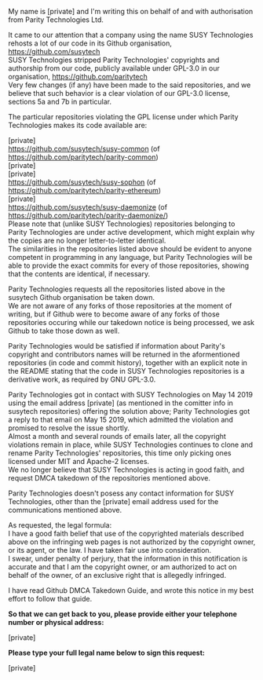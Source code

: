 My name is [private] and I'm writing this on behalf of and with authorisation from Parity Technologies Ltd.  
  
It came to our attention that a company using the name SUSY Technologies rehosts a lot of our code in its Github organisation, https://github.com/susytech   
SUSY Technologies stripped Parity Technologies' copyrights and authorship from our code, publicly available under GPL-3.0 in our organisation, https://github.com/paritytech   
Very few changes (if any) have been made to the said repositories, and we believe that such behavior is a clear violation of our GPL-3.0 license, sections 5a and 7b in particular.  
  
The particular repositories violating the GPL license under which Parity Technologies makes its code available are:  
  
[private]  
https://github.com/susytech/susy-common (of https://github.com/paritytech/parity-common)   
[private]   
[private]   
https://github.com/susytech/susy-sophon (of https://github.com/paritytech/parity-ethereum)   
[private]     
https://github.com/susytech/susy-daemonize (of https://github.com/paritytech/parity-daemonize/)   
Please note that (unlike SUSY Technologies) repositories belonging to Parity Technologies are under active development, which might explain why the copies are no longer letter-to-letter identical.   
The similarities in the repositories listed above should be evident to anyone competent in programming in any language, but Parity Technologies will be able to provide the exact commits for every of those repositories, showing that the contents are identical, if necessary.  
  
Parity Technologies requests all the repositories listed above in the susytech Github organisation be taken down.   
We are not aware of any forks of those repositories at the moment of writing, but if Github were to become aware of any forks of those repositories occuring while our takedown notice is being processed, we ask Github to take those down as well.  
  
Parity Technologies would be satisfied if information about Parity's copyright and contributors names will be returned in the aformentioned repositories (in code and commit history), together with an explicit note in the README stating that the code in SUSY Technologies repositories is a derivative work, as required by GNU GPL-3.0.  
  
Parity Technologies got in contact with SUSY Technologies on May 14 2019 using the email address [private] (as mentioned in the comitter info in susytech repositories) offering the solution above; Parity Technologies got a reply to that email on May 15 2019, which admitted the violation and promised to resolve the issue shortly.   
Almost a month and several rounds of emails later, all the copyright violations remain in place, while SUSY Technologies continues to clone and rename Parity Technologies' repositories, this time only picking ones licensed under MIT and Apache-2 licenses.   
We no longer believe that SUSY Technologies is acting in good faith, and request DMCA takedown of the repositories mentioned above.  
  
Parity Technologies doesn't posess any contact information for SUSY Technologies, other than the [private] email address used for the communications mentioned above.  
  
As requested, the legal formula:   
I have a good faith belief that use of the copyrighted materials described above on the infringing web pages is not authorized by the copyright owner, or its agent, or the law. I have taken fair use into consideration.   
I swear, under penalty of perjury, that the information in this notification is accurate and that I am the copyright owner, or am authorized to act on behalf of the owner, of an exclusive right that is allegedly infringed.  
  
I have read Github DMCA Takedown Guide, and wrote this notice in my best effort to follow that guide.  
  
**So that we can get back to you, please provide either your telephone number or physical address:**  
  
[private]    
  
**Please type your full legal name below to sign this request:**  
  
[private]
